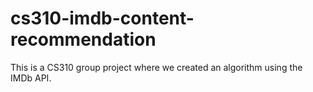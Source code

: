 # cs310-imdb-content-recommendation

This is a CS310 group project where we created an algorithm using the IMDb API.
